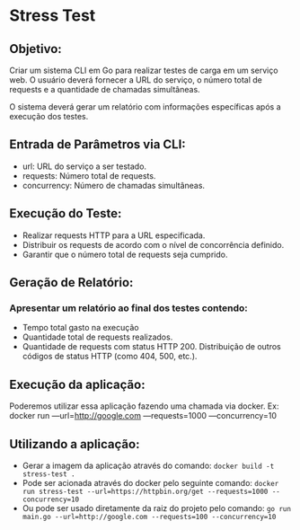 # Stress Test

## Objetivo: 
Criar um sistema CLI em Go para realizar testes de carga em um serviço web. O usuário deverá fornecer a URL do serviço, o número total de requests e a quantidade de chamadas simultâneas.

O sistema deverá gerar um relatório com informações específicas após a execução dos testes.

## Entrada de Parâmetros via CLI:
- url: URL do serviço a ser testado.
- requests: Número total de requests.
- concurrency: Número de chamadas simultâneas.

## Execução do Teste:

- Realizar requests HTTP para a URL especificada.
- Distribuir os requests de acordo com o nível de concorrência definido.
- Garantir que o número total de requests seja cumprido.

## Geração de Relatório:

### Apresentar um relatório ao final dos testes contendo:
- Tempo total gasto na execução
- Quantidade total de requests realizados.
- Quantidade de requests com status HTTP 200.
Distribuição de outros códigos de status HTTP (como 404, 500, etc.).

## Execução da aplicação:
Poderemos utilizar essa aplicação fazendo uma chamada via docker. Ex:
docker run <sua imagem docker> —url=http://google.com —requests=1000 —concurrency=10

## Utilizando a aplicação:
- Gerar a imagem da aplicação através do comando: `docker build -t stress-test .`
- Pode ser acionada através do docker pelo seguinte comando: `docker run stress-test --url=https://httpbin.org/get --requests=1000 --concurrency=10`
- Ou pode ser usado diretamente da raiz do projeto pelo comando: `go run main.go --url=http://google.com --requests=100 --concurrency=10`

